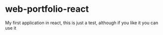 # web-portfolio-react
My first application in react, this is just a test, although if you like it you can use it
